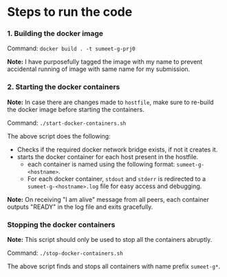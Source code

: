 # Steps to run the code

### 1. Building the docker image
Command: `docker build . -t sumeet-g-prj0`

**Note:** I have purposefully tagged the image with my name to prevent accidental running of image with same name for my submission.

### 2. Starting the docker containers
**Note:** In case there are changes made to `hostfile`, make sure to re-build the docker image before starting the containers.

Command: `./start-docker-containers.sh`

The above script does the following:

* Checks if the required docker network bridge exists, if not it creates it.
* starts the docker container for each host present in the hostfile.
    * each container is named using the following format: `sumeet-g-<hostname>`.
    * For each docker container, `stdout` and `stderr` is redirected to a `sumeet-g-<hostname>.log` file for easy access and debugging.

**Note:** On receiving "I am alive" message from all peers, each container outputs "READY" in the log file and exits gracefully.
### Stopping the docker containers
**Note:** This script should only be used to stop all the containers abruptly.

Command: `./stop-docker-containers.sh`

The above script finds and stops all containers with name prefix `sumeet-g*`.
